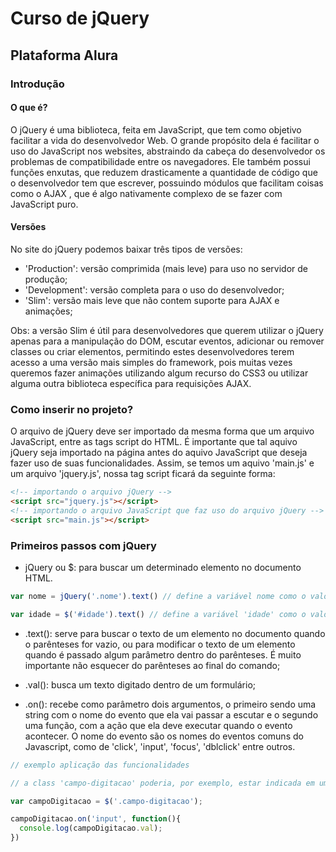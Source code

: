 # Curso de jQuery
## Plataforma Alura

### Introdução

#### O que é?
O jQuery é uma biblioteca, feita em JavaScript, que tem como objetivo facilitar a vida do desenvolvedor Web. O grande propósito dela é facilitar o uso do JavaScript nos websites, abstraindo da cabeça do desenvolvedor os problemas de compatibilidade entre os navegadores. Ele também possui funções enxutas, que reduzem drasticamente a quantidade de código que o desenvolvedor tem que escrever, possuindo módulos que facilitam coisas como o AJAX , que é algo nativamente complexo de se fazer com JavaScript puro.

#### Versões
No site do jQuery podemos baixar três tipos de versões:

- 'Production': versão comprimida (mais leve) para uso no servidor de produção;
- 'Development': versão completa para o uso do desenvolvedor;
- 'Slim': versão mais leve que não contem suporte para AJAX e animações;

Obs: a versão Slim é útil para desenvolvedores que querem utilizar o jQuery apenas para a manipulação do DOM, escutar eventos, adicionar ou remover classes ou criar elementos, permitindo estes desenvolvedores terem acesso a uma versão mais simples do framework, pois muitas vezes queremos fazer animações utilizando algum recurso do CSS3 ou utilizar alguma outra biblioteca específica para requisições AJAX.

### Como inserir no projeto?
O arquivo de jQuery deve ser importado da mesma forma que um arquivo JavaScript, entre as tags script do HTML.
É importante que tal aquivo jQuery seja importado na página antes do aquivo JavaScript que deseja fazer uso de suas funcionalidades. Assim, se temos um aquivo 'main.js' e um arquivo 'jquery.js', nossa tag script ficará da seguinte forma:

```html
<!-- importando o arquivo jQuery -->
<script src="jquery.js"></script>
<!-- importando o arquivo JavaScript que faz uso do arquivo jQuery -->
<script src="main.js"></script>
```

### Primeiros passos com jQuery

- jQuery ou $: para buscar um determinado elemento no documento HTML.

```javascript
var nome = jQuery('.nome').text() // define a variável nome como o valor do elemento que possui a class 'nome'

var idade = $('#idade').text() // define a variável 'idade' como o valor do elemento que possui o id 'idade'
```

- .text(): serve para buscar o texto de um elemento no documento quando o parênteses for vazio, ou para modificar o texto de um elemento quando é passado algum parâmetro dentro do parênteses. É muito importante não esquecer do parênteses ao final do comando;

- .val(): busca um texto digitado dentro de um formulário;

- .on(): recebe como parâmetro dois argumentos, o primeiro sendo uma string com o nome do evento que ela vai passar a escutar e o segundo uma função, com a ação que ela deve executar quando o evento acontecer. O nome do evento são os nomes do eventos comuns do Javascript, como de 'click', 'input', 'focus', 'dblclick' entre outros.

```javascript
// exemplo aplicação das funcionalidades

// a class 'campo-digitacao' poderia, por exemplo, estar indicada em um formulário no documento HTML

var campoDigitacao = $('.campo-digitacao');

campoDigitacao.on('input', function(){
  console.log(campoDigitacao.val);
})
```
